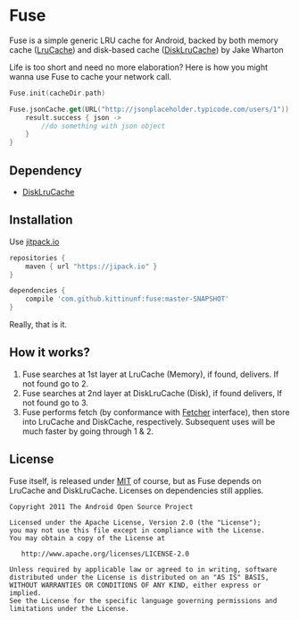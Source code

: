 # Fuse

Fuse is a simple generic LRU cache for Android, backed by both memory cache ([LruCache](http://developer.android.com/reference/android/util/LruCache.html)) and disk-based cache ([DiskLruCache](https://github.com/JakeWharton/DiskLruCache)) by Jake Wharton 

Life is too short and need no more elaboration? Here is how you might wanna use Fuse to cache your network call.

```Kotlin
Fuse.init(cacheDir.path)

Fuse.jsonCache.get(URL("http://jsonplaceholder.typicode.com/users/1")) { result ->
    result.success { json ->
        //do something with json object
    }
}
```

## Dependency

* [DiskLruCache](https://github.com/JakeWharton/DiskLruCache)

## Installation

Use [jitpack.io](https://jitpack.io/)

```Groovy
repositories {
    maven { url "https://jipack.io" }
}
```

```Groovy
dependencies {
    compile 'com.github.kittinunf:fuse:master-SNAPSHOT'
}
```

Really, that is it.

## How it works?

1. Fuse searches at 1st layer at LruCache (Memory), if found, delivers. If not found go to 2.
2. Fuse searches at 2nd layer at DiskLruCache (Disk), if found delivers, If not found go to 3.
3. Fuse performs fetch (by conformance with [Fetcher](https://github.com/kittinunf/Fuse/blob/master/fuse/src/main/kotlin/com/github/kittinunf/fuse/core/fetch/Fetcher.kt) interface), then store into LruCache and DiskCache, respectively. Subsequent uses will be much faster by going through 1 & 2. 

## License

Fuse itself, is released under [MIT](https://opensource.org/licenses/MIT) of course, but as Fuse depends on LruCache and DiskLruCache. Licenses on dependencies still applies.

```
Copyright 2011 The Android Open Source Project

Licensed under the Apache License, Version 2.0 (the "License");
you may not use this file except in compliance with the License.
You may obtain a copy of the License at

   http://www.apache.org/licenses/LICENSE-2.0

Unless required by applicable law or agreed to in writing, software
distributed under the License is distributed on an "AS IS" BASIS,
WITHOUT WARRANTIES OR CONDITIONS OF ANY KIND, either express or implied.
See the License for the specific language governing permissions and
limitations under the License.
```

